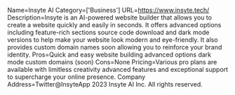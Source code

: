 Name=Insyte AI
Category=['Business']
URL=https://www.insyte.tech/
Description=Insyte is an AI-powered website builder that allows you to create a website quickly and easily in seconds. It offers advanced options including feature-rich sections source code download and dark mode versions to help make your website look modern and eye-friendly. It also provides custom domain names soon allowing you to reinforce your brand identity.
Pros=Quick and easy website building advanced options dark mode custom domains (soon)
Cons=None
Pricing=Various pro plans are available with limitless creativity advanced features and exceptional support to supercharge your online presence.
Company Address=Twitter@InsyteApp 2023 Insyte AI Inc. All rights reserved.
